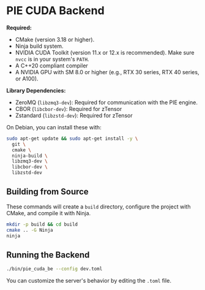 # PIE CUDA Backend


**Required:**

  * CMake (version 3.18 or higher).
  * Ninja build system.
  * NVIDIA CUDA Toolkit (version 11.x or 12.x is recommended). Make sure `nvcc` is in your system's `PATH`.
  * A C++20 compliant compiler
  * A NVIDIA GPU with SM 8.0 or higher (e.g., RTX 30 series, RTX 40 series, or A100).

**Library Dependencies:**

  * ZeroMQ (`libzmq3-dev`): Required for communication with the PIE engine.
  * CBOR (`libcbor-dev`): Required for zTensor
  * Zstandard (`libzstd-dev`): Required for zTensor

On Debian, you can install these with:

```bash
sudo apt-get update && sudo apt-get install -y \
  git \
  cmake \
  ninja-build \
  libzmq3-dev \
  libcbor-dev \
  libzstd-dev
```



## Building from Source


These commands will create a `build` directory, configure the project with CMake, and compile it with Ninja.

```bash
mkdir -p build && cd build
cmake .. -G Ninja  
ninja
```


## Running the Backend


```bash
./bin/pie_cuda_be --config dev.toml
```

You can customize the server's behavior by editing the `.toml` file.
